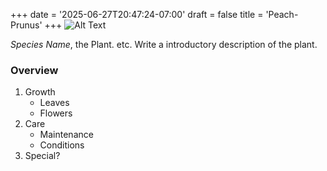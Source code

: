 +++
date = '2025-06-27T20:47:24-07:00'
draft = false
title = 'Peach- Prunus'
+++
![Alt Text](template.jpeg)

*Species Name*, the Plant. etc. Write a introductory description of the plant.

### Overview
1. Growth
    - Leaves
    - Flowers
2. Care
    - Maintenance 
    - Conditions 
3. Special?


